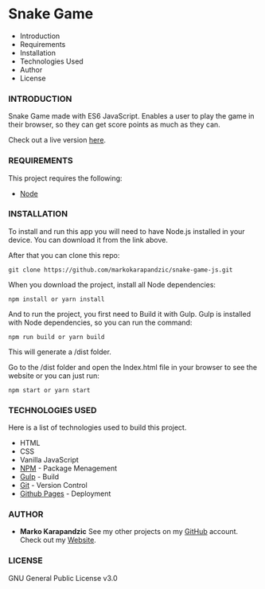 # Snake Game

* Introduction
* Requirements
* Installation
* Technologies Used
* Author
* License

### INTRODUCTION

Snake Game made with ES6 JavaScript. Enables a user to play the game in their browser, so they can get score points as much as they can.

Check out a live version [here](https://markokarapandzic.github.io/portfolio-website/).

### REQUIREMENTS

This project requires the following:
 * [Node](https://nodejs.org/en/)

### INSTALLATION
To install and run this app you will need to have Node.js installed in your device. You can download it from the link above.

After that you can clone this repo:
```
git clone https://github.com/markokarapandzic/snake-game-js.git
```
When you download the project, install all Node dependencies:
```
npm install or yarn install
```
And to run the project, you first need to Build it with Gulp. Gulp is installed with Node dependencies, so you can run the command:
```
npm run build or yarn build
```
This will generate a /dist folder.

Go to the /dist folder and open the Index.html file in your browser to see the website or you can just run:
```
npm start or yarn start
```

### TECHNOLOGIES USED

Here is a list of technologies used to build this project.
* HTML
* CSS
* Vanilla JavaScript
* [NPM](https://www.npmjs.com/) - Package Menagement
* [Gulp](https://gulpjs.com/) - Build
* [Git](https://git-scm.com/) - Version Control
* [Github Pages](https://pages.github.com/) - Deployment

### AUTHOR
* **Marko Karapandzic**
See my other projects on my [GitHub](https://github.com/markokarapandzic) account.
Check out my [Website](https://markokarapandzic.github.io/portfolio-website/).
### LICENSE
GNU General Public License v3.0
